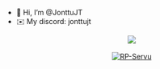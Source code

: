 - 👋 Hi, I’m @JonttuJT
- ✉️ My discord: jonttujt
<p align = 'center'>
    <img src="https://github-readme-stats.vercel.app/api?username=jonttujt&count_private=true&include_all_commits=true&show_icons=true&theme=github_dark&hide_title=true&hide_border=true"/>
    <br><br>
    <a href="https://discord.me/kingston">
        <img alt="RP-Servu" src="https://img.shields.io/badge/MegaforceRP-5865F2?logo=discord&logoColor=white&style=for-the-badge" />
    </a>
    <br>
    <img src="https://komarev.com/ghpvc/?username=JonttuJT&style=flat-square&color=blue" alt=""/>
</p>
